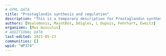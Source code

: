 ```yaml
---
# GPML DATA
title: "Prostaglandin synthesis and regulation"
description: "This is a temporary description for Prostaglandin synthesis and regulation"
authors: [Nsalomonis, MaintBot, Ddigles, L Dupuis, Fehrhart, Eweitz]
organisms: [Mus musculus]
# ADDITIONAL DATA
last-edited: 2021-05-23
communities: []
wpid: "WP374"
---
```

